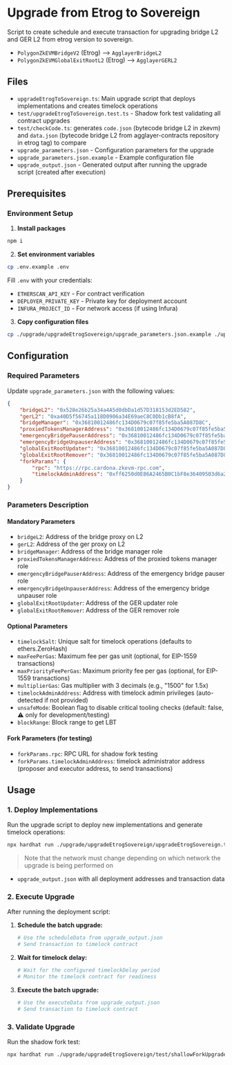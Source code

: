 # Upgrade from Etrog to Sovereign

Script to create schedule and execute transaction for upgrading bridge L2 and GER L2 from etrog version to sovereign.

- `PolygonZkEVMBridgeV2` (Etrog) --> `AgglayerBridgeL2`
- `PolygonZkEVMGlobalExitRootL2` (Etrog) --> `AgglayerGERL2`

## Files

- `upgradeEtrogToSovereign.ts`: Main upgrade script that deploys implementations and creates timelock operations
- `test/upgradeEtrogToSovereign.test.ts` - Shadow fork test validating all contract upgrades
- `test/checkCode.ts`: generates `code.json` (bytecode bridge L2 in zkevm) and `data.json` (bytecode bridge L2 from agglayer-contracts repository in etrog tag) to compare
- `upgrade_parameters.json` - Configuration parameters for the upgrade
- `upgrade_parameters.json.example` - Example configuration file
- `upgrade_output.json` - Generated output after running the upgrade script (created after execution)

## Prerequisites

### Environment Setup

1. **Install packages**

```bash
npm i
```

2. **Set environment variables**

```bash
cp .env.example .env
```

Fill `.env` with your credentials:

- `ETHERSCAN_API_KEY` - For contract verification
- `DEPLOYER_PRIVATE_KEY` - Private key for deployment account
- `INFURA_PROJECT_ID` - For network access (if using Infura)

3. **Copy configuration files**

```bash
cp ./upgrade/upgradeEtrogSovereign/upgrade_parameters.json.example ./upgrade/upgradeEtrogSovereign/upgrade_parameters.json
```

## Configuration

### Required Parameters

Update `upgrade_parameters.json` with the following values:

```json
{
    "bridgeL2": "0x528e26b25a34a4A5d0dbDa1d57D318153d2ED582",
    "gerL2": "0xa40D5f56745a118D0906a34E69aeC8C0Db1cB8fA",
    "bridgeManager": "0x36810012486fc134D0679c07f85fe5ba5A087D8C",
    "proxiedTokensManagerAddress": "0x36810012486fc134D0679c07f85fe5ba5A087D8C",
    "emergencyBridgePauserAddress": "0x36810012486fc134D0679c07f85fe5ba5A087D8C",
    "emergencyBridgeUnpauserAddress": "0x36810012486fc134D0679c07f85fe5ba5A087D8C",
    "globalExitRootUpdater": "0x36810012486fc134D0679c07f85fe5ba5A087D8C",
    "globalExitRootRemover": "0x36810012486fc134D0679c07f85fe5ba5A087D8C",
    "forkParams": {
        "rpc": "https://rpc.cardona.zkevm-rpc.com",
        "timelockAdminAddress": "0xff6250d0E86A2465B0C1bF8e36409503d6a26963"
    }
}
```

### Parameters Description

#### Mandatory Parameters

- `bridgeL2`: Address of the bridge proxy on L2
- `gerL2`: Address of the ger proxy on L2
- `bridgeManager`: Address of the bridge manager role
- `proxiedTokensManagerAddress`: Address of the proxied tokens manager role
- `emergencyBridgePauserAddress`: Address of the emergency bridge pauser role
- `emergencyBridgeUnpauserAddress`: Address of the emergency bridge unpauser role
- `globalExitRootUpdater`: Address of the GER updater role
- `globalExitRootRemover`: Address of the GER remover role

#### Optional Parameters

- `timelockSalt`: Unique salt for timelock operations (defaults to ethers.ZeroHash)
- `maxFeePerGas`: Maximum fee per gas unit (optional, for EIP-1559 transactions)
- `maxPriorityFeePerGas`: Maximum priority fee per gas (optional, for EIP-1559 transactions)
- `multiplierGas`: Gas multiplier with 3 decimals (e.g., "1500" for 1.5x)
- `timelockAdminAddress`: Address with timelock admin privileges (auto-detected if not provided)
- `unsafeMode`: Boolean flag to disable critical tooling checks (default: false, ⚠️ only for development/testing)
- `blockRange`: Block range to get LBT

#### Fork Parameters (for testing)

- `forkParams.rpc`: RPC URL for shadow fork testing
- `forkParams.timelockAdminAddress`: timelock administrator address (proposer and executor address, to send transactions)

## Usage

### 1. Deploy Implementations

Run the upgrade script to deploy new implementations and generate timelock operations:

```bash
npx hardhat run ./upgrade/upgradeEtrogSovereign/upgradeEtrogSovereign.ts --network polygonZKEVMTestnet
```

> Note that the network must change depending on which network the upgrade is being performed on

- `upgrade_output.json` with all deployment addresses and transaction data

### 2. Execute Upgrade

After running the deployment script:

1. **Schedule the batch upgrade:**

    ```bash
    # Use the scheduleData from upgrade_output.json
    # Send transaction to timelock contract
    ```

2. **Wait for timelock delay:**

    ```bash
    # Wait for the configured timelockDelay period
    # Monitor the timelock contract for readiness
    ```

3. **Execute the batch upgrade:**
    ```bash
    # Use the executeData from upgrade_output.json
    # Send transaction to timelock contract
    ```

### 3. Validate Upgrade

Run the shadow fork test:

```bash
npx hardhat run ./upgrade/upgradeEtrogSovereign/test/shallowForkUpgrade.test.ts
```